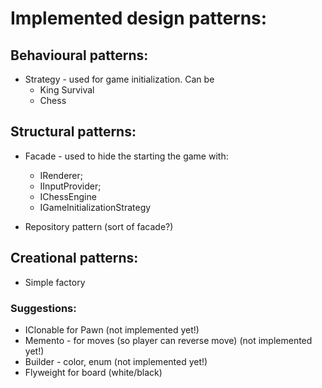 # Implemented design patterns:

## Behavioural patterns:
- Strategy - used for game initialization. Can be 
	+ King Survival
	+ Chess

## Structural patterns:
- Facade - used to hide the starting the game with:
	+ IRenderer;
	+ IInputProvider;
	+ IChessEngine
	+ IGameInitializationStrategy
	
- Repository pattern (sort of facade?)

## Creational patterns:
- Simple factory

### Suggestions:
- IClonable for Pawn (not implemented yet!)
- Memento - for moves (so player can reverse move) (not implemented yet!)
- Builder - color, enum (not implemented yet!)
- Flyweight for board (white/black)